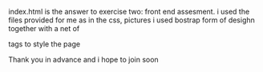 index.html is the answer to exercise two: front end assesment.
i used the files provided for me as in the css, pictures
i used bostrap form of desighn together with a net of <div> tags to style the page

Thank you in advance and i hope to join soon  
